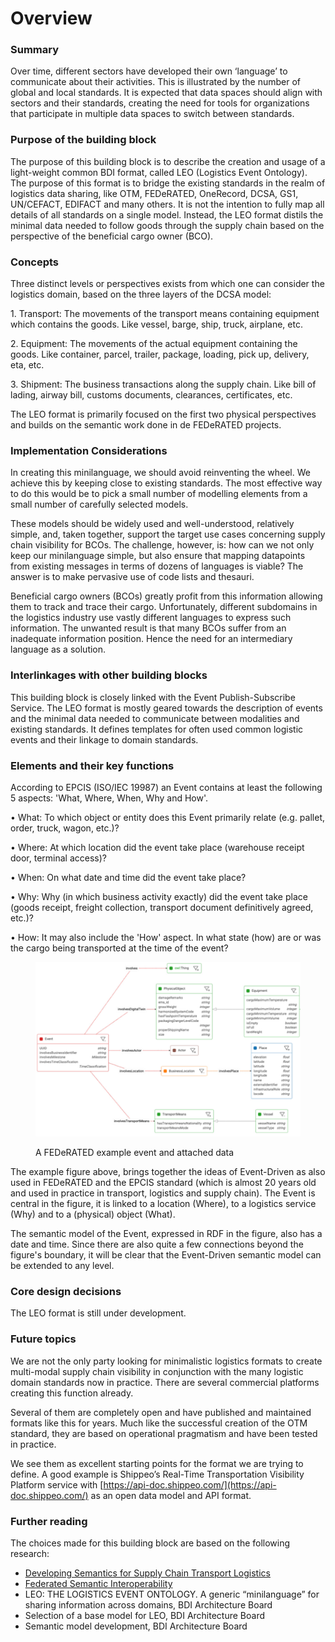 # Overview

### Summary

Over time, different sectors have developed their own ‘language’ to communicate about their activities. This is illustrated by the number of global and local standards. It is expected that data spaces should align with sectors and their standards, creating the need for tools for organizations that participate in multiple data spaces to switch between standards.

### Purpose of the building block

The purpose of this building block is to describe the creation and usage of a light-weight common BDI format, called LEO (Logistics Event Ontology). The purpose of this format is to bridge the existing standards in the realm of logistics data sharing, like OTM, FEDeRATED, OneRecord, DCSA, GS1, UN/CEFACT, EDIFACT and many others. It is not the intention to fully map all details of all standards on a single model. Instead, the LEO format distils the minimal data needed to follow goods through the supply chain based on the perspective of the beneficial cargo owner (BCO).

### Concepts

Three distinct levels or perspectives exists from which one can consider the logistics domain, based on the three layers of the DCSA model:

1\. Transport: The movements of the transport means containing equipment which contains the goods. Like vessel, barge, ship, truck, airplane, etc.

2\. Equipment: The movements of the actual equipment containing the goods. Like container, parcel, trailer, package, loading, pick up, delivery, eta, etc.

3\. Shipment: The business transactions along the supply chain. Like bill of lading, airway bill, customs documents, clearances, certificates, etc.

The LEO format is primarily focused on the first two physical perspectives and builds on the semantic work done in de FEDeRATED projects.

### Implementation Considerations

In creating this minilanguage, we should avoid reinventing the wheel. We achieve this by keeping close to existing standards. The most effective way to do this would be to pick a small number of modelling elements from a small number of carefully selected models.

These models should be widely used and well-understood, relatively simple, and, taken together, support the target use cases concerning supply chain visibility for BCOs. The challenge, however, is: how can we not only keep our minilanguage simple, but also ensure that mapping datapoints from existing messages in terms of dozens of languages is viable? The answer is to make pervasive use of code lists and thesauri.

Beneficial cargo owners (BCOs) greatly profit from this information allowing them to track and trace their cargo. Unfortunately, different subdomains in the logistics industry use vastly different languages to express such information. The unwanted result is that many BCOs suffer from an inadequate information position. Hence the need for an intermediary language as a solution.

### Interlinkages with other building blocks

This building block is closely linked with the Event Publish-Subscribe Service. The LEO format is mostly geared towards the description of events and the minimal data needed to communicate between modalities and existing standards. It defines templates for often used common logistic events and their linkage to domain standards.

### Elements and their key functions

According to EPCIS (ISO/IEC 19987) an Event contains at least the following 5 aspects: 'What, Where, When, Why and How'.

• What: To which object or entity does this Event primarily relate (e.g. pallet, order, truck, wagon, etc.)?

• Where: At which location did the event take place (warehouse receipt door, terminal access)?

• When: On what date and time did the event take place?

• Why: Why (in which business activity exactly) did the event take place (goods receipt, freight collection, transport document definitively agreed, etc.)?

• How: It may also include the 'How' aspect. In what state (how) are or was the cargo being transported at the time of the event?

<figure><img src="../../.gitbook/assets/image.png" alt=""><figcaption><p>A FEDeRATED example event and attached data</p></figcaption></figure>

The example figure above, brings together the ideas of Event-Driven as also used in FEDeRATED and the EPCIS standard (which is almost 20 years old and used in practice in transport, logistics and supply chain). The Event is central in the figure, it is linked to a location (Where), to a logistics service (Why) and to a (physical) object (What).

The semantic model of the Event, expressed in RDF in the figure, also has a date and time. Since there are also quite a few connections beyond the figure's boundary, it will be clear that the Event-Driven semantic model can be extended to any level.

### Core design decisions

The LEO format is still under development.

### Future topics

We are not the only party looking for minimalistic logistics formats to create multi-modal supply chain visibility in conjunction with the many logistic domain standards now in practice. There are several commercial platforms creating this function already.

Several of them are completely open and have published and maintained formats like this for years. Much like the successful creation of the OTM standard, they are based on operational pragmatism and have been tested in practice.

We see them as excellent starting points for the format we are trying to define. A good example is Shippeo’s Real-Time Transportation Visibility Platform service with [https://api-doc.shippeo.com/](https://api-doc.shippeo.com/) as an open data model and API format.

### Further reading

The choices made for this building block are based on the following research:

* [Developing Semantics for Supply Chain Transport Logistics](https://bdinetwork.org/wp-content/uploads/2024/01/2024-BDI-Developing-Semantics-for-Supply-Chain-Transport-Logistics.pdf)
* [Federated Semantic Interoperability](https://www.federatedplatforms.eu/index.php/federated-semantic-interoperability)
* LEO: THE LOGISTICS EVENT ONTOLOGY. A generic “minilanguage” for sharing information across domains, BDI Architecture Board
* Selection of a base model for LEO, BDI Architecture Board
* Semantic model development, BDI Architecture Board

